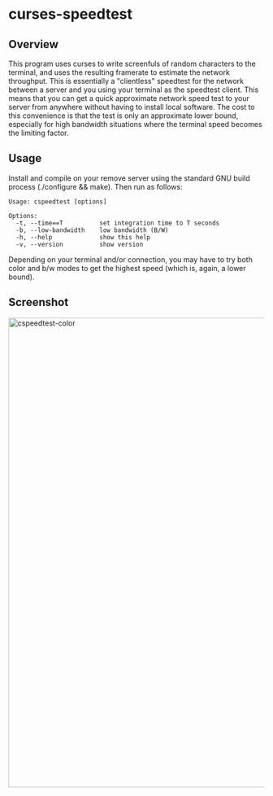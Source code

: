 # curses-speedtest

## Overview

This program uses curses to write screenfuls of random characters to the terminal, and uses the resulting framerate to estimate the network throughput. This is essentially a "clientless" speedtest for the network between a server and you using your terminal as the speedtest client. This means that you can get a quick approximate network speed test to your server from anywhere without having to install local software. The cost to this convenience is that the test is only an approximate lower bound, especially for high bandwidth situations where the terminal speed becomes the limiting factor.

## Usage

Install and compile on your remove server using the standard GNU build process (./configure && make). Then run as follows:

```
Usage: cspeedtest [options]

Options:
  -t, --time==T          set integration time to T seconds
  -b, --low-bandwidth    low bandwidth (B/W)
  -h, --help             show this help
  -v, --version          show version
```

Depending on your terminal and/or connection, you may have to try both color and b/w modes to get the highest speed (which is, again, a lower bound).

## Screenshot

<img width="923" alt="cspeedtest-color" src="https://user-images.githubusercontent.com/660566/147842191-f486bfaa-2f5c-4466-a19b-7e73e34e956f.png">
